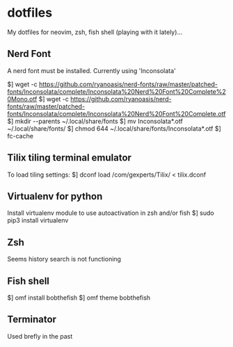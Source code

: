 # dotfiles
My dotfiles for neovim, zsh, fish shell (playing with it lately)...

## Nerd Font
A nerd font must be installed. Currently using 'Inconsolata'

$] wget -c https://github.com/ryanoasis/nerd-fonts/raw/master/patched-fonts/Inconsolata/complete/Inconsolata%20Nerd%20Font%20Complete%20Mono.otf
$] wget -c https://github.com/ryanoasis/nerd-fonts/raw/master/patched-fonts/Inconsolata/complete/Inconsolata%20Nerd%20Font%20Complete.otf
$] mkdir --parents ~/.local/share/fonts
$] mv Inconsolata*.otf ~/.local/share/fonts/
$] chmod 644 ~/.local/share/fonts/Inconsolata*.otf
$] fc-cache

## Tilix tiling terminal emulator
To load tiling settings:
$] dconf load /com/gexperts/Tilix/ < tilix.dconf

## Virtualenv for python
Install virtualenv module to use autoactivation in zsh and/or fish
$] sudo pip3 install virtualenv

## Zsh
Seems history search is not functioning

## Fish shell
$] omf install bobthefish
$] omf theme bobthefish

## Terminator
Used brefly in the past
